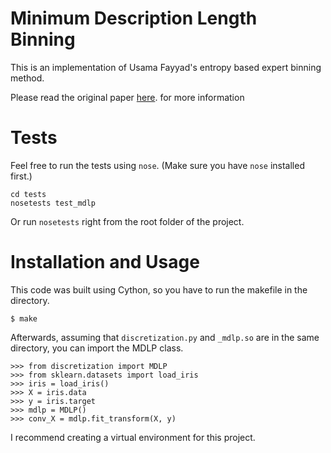 # Minimum Description Length Binning

This is an implementation of Usama Fayyad's entropy based
expert binning method.

Please read the original paper
<a href="http://sci2s.ugr.es/keel/pdf/algorithm/congreso/fayyad1993.pdf">here</a>.
for more information

# Tests

Feel free to run the tests using `nose`. (Make sure you have `nose` installed
first.)

```
cd tests
nosetests test_mdlp
```

Or run `nosetests` right from the root folder of the project.

# Installation and Usage

This code was built using Cython, so you have to run the makefile
in the directory.
```
$ make
```

Afterwards, assuming that `discretization.py` and `_mdlp.so` are in the
same directory, you can import the MDLP class.

```
>>> from discretization import MDLP
>>> from sklearn.datasets import load_iris
>>> iris = load_iris()
>>> X = iris.data
>>> y = iris.target
>>> mdlp = MDLP()
>>> conv_X = mdlp.fit_transform(X, y)
```

I recommend creating a virtual environment for this project.

